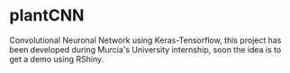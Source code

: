 # plantCNN
Convolutional Neuronal Network using Keras-Tensorflow, this project has been developed during Murcia's University internship, soon the idea is to get a demo using RShiny. 

